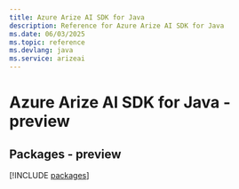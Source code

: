 ```yaml
---
title: Azure Arize AI SDK for Java
description: Reference for Azure Arize AI SDK for Java
ms.date: 06/03/2025
ms.topic: reference
ms.devlang: java
ms.service: arizeai
---
```

# Azure Arize AI SDK for Java - preview
## Packages - preview
[!INCLUDE [packages](arize-ai-index.md)]